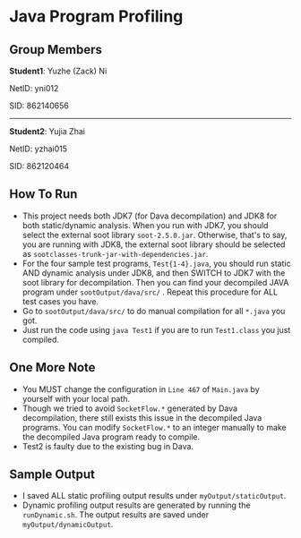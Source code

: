 # Java Program Profiling

## Group Members

<strong>Student1</strong>: Yuzhe (Zack) Ni

NetID: yni012

SID: 862140656

---

<strong>Student2</strong>: Yujia Zhai

NetID: yzhai015

SID: 862120464


## How To Run

* This project needs both JDK7 (for Dava decompilation) and JDK8 for both static/dynamic analysis. When you run with JDK7, you should select the external soot library ```soot-2.5.0.jar```. Otherwise, that's to say, you are running with JDK8, the external soot library should be selected as ```sootclasses-trunk-jar-with-dependencies.jar```.
* For the four sample test programs, ```Test{1-4}.java```, you should run static AND dynamic analysis under JDK8, and then SWITCH to JDK7 with the soot library for decompilation. Then you can find your decompiled JAVA program under ```sootOutput/dava/src/``` . Repeat this procedure for ALL test cases you have.
* Go to ```sootOutput/dava/src/``` to do manual compilation for all ```*.java``` you got.
* Just run the code using ```java Test1``` if you are to run ```Test1.class``` you just compiled.

## One More Note
* You MUST change the configuration in ```Line 467``` of ```Main.java``` by yourself with your local path.
* Though we tried to avoid ```SocketFlow.*``` generated by Dava decompilation, there still exists this issue in the decompiled Java programs. You can modify ```SocketFlow.*``` to an integer manually to make the decompiled Java program ready to compile.
* Test2 is faulty due to the existing bug in Dava.

## Sample Output
* I saved ALL static profiling output results under ```myOutput/staticOutput```.
* Dynamic profiling output results are generated by running the ```runDynamic.sh```. The output results are saved under ```myOutput/dynamicOutput```.